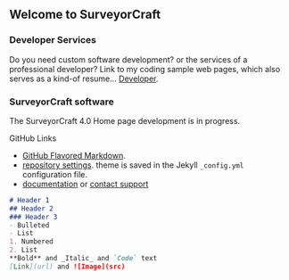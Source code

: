 ## Welcome to SurveyorCraft

### Developer Services

Do you need custom software development? or the services of a professional developer?
Link to my coding sample web pages, which also serves as a kind-of resume... [Developer](https://surveyorcraft.com/developer/).



### SurveyorCraft software

The SurveyorCraft 4.0 Home page development is in progress.

GitHub Links
- [GitHub Flavored Markdown](https://guides.github.com/features/mastering-markdown/).
- [repository settings](https://github.com/joeComponent/joeComponent.github.io/settings). theme is saved in the Jekyll `_config.yml` configuration file.
- [documentation](https://help.github.com/categories/github-pages-basics/) or [contact support](https://github.com/contact)
```markdown
# Header 1
## Header 2
### Header 3
- Bulleted
- List
1. Numbered
2. List
**Bold** and _Italic_ and `Code` text
[Link](url) and ![Image](src)
```
